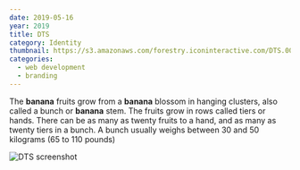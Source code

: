 ```yaml
---
date: 2019-05-16
year: 2019
title: DTS
category: Identity
thumbnail: https://s3.amazonaws.com/forestry.iconinteractive.com/DTS.003.jpeg
categories:
  - web development
  - branding
---
```


The **banana** fruits grow from a **banana** blossom in hanging clusters, also called a bunch or **banana** stem. The fruits grow in rows called tiers or hands. There can be as many as twenty fruits to a hand, and as many as twenty tiers in a bunch. A bunch usually weighs between 30 and 50 kilograms (65 to 110 pounds)

![DTS screenshot](https://s3.amazonaws.com/forestry.iconinteractive.com/DTS.003.jpeg)
